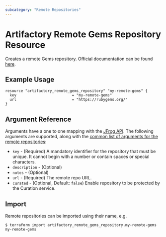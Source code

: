```yaml
---
subcategory: "Remote Repositories"
---
```

# Artifactory Remote Gems Repository Resource

Creates a remote Gems repository.
Official documentation can be found [here](https://www.jfrog.com/confluence/display/JFROG/RubyGems+Repositories).


## Example Usage

```hcl
resource "artifactory_remote_gems_repository" "my-remote-gems" {
  key                         = "my-remote-gems"
  url                         = "https://rubygems.org/"
}
```

## Argument Reference

Arguments have a one to one mapping with the [JFrog API](https://www.jfrog.com/confluence/display/RTF/Repository+Configuration+JSON).
The following arguments are supported, along with the [common list of arguments for the remote repositories](remote.md):

* `key` - (Required) A mandatory identifier for the repository that must be unique. It cannot begin with a number or
  contain spaces or special characters.
* `description` - (Optional)
* `notes` - (Optional)
* `url` - (Required) The remote repo URL.
* `curated` - (Optional, Default: `false`) Enable repository to be protected by the Curation service.


## Import

Remote repositories can be imported using their name, e.g.
```
$ terraform import artifactory_remote_gems_repository.my-remote-gems my-remote-gems
```
